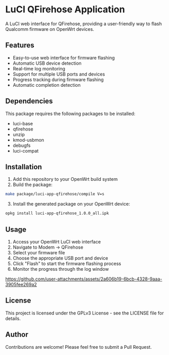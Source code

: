 # LuCI QFirehose Application

A LuCI web interface for QFirehose, providing a user-friendly way to flash Qualcomm firmware on OpenWrt devices.

## Features

- Easy-to-use web interface for firmware flashing
- Automatic USB device detection
- Real-time log monitoring
- Support for multiple USB ports and devices
- Progress tracking during firmware flashing
- Automatic completion detection

## Dependencies

This package requires the following packages to be installed:
- luci-base
- qfirehose
- unzip
- kmod-usbmon
- debugfs
- luci-compat

## Installation

1. Add this repository to your OpenWrt build system
2. Build the package:
```bash
make package/luci-app-qfirehose/compile V=s
```

3. Install the generated package on your OpenWrt device:
```bash
opkg install luci-app-qfirehose_1.0.0_all.ipk
```

## Usage

1. Access your OpenWrt LuCI web interface
2. Navigate to Modem -> QFirehose
3. Select your firmware file
4. Choose the appropriate USB port and device
5. Click "Flash" to start the firmware flashing process
6. Monitor the progress through the log window


https://github.com/user-attachments/assets/2a606b19-6bcb-4328-9aaa-3905fee269a2


## License

This project is licensed under the GPLv3 License - see the LICENSE file for details.

## Author

Contributions are welcome! Please feel free to submit a Pull Request.

